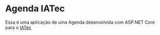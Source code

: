 # Agenda IATec

Essa é uma aplicação de uma Agenda desenvolvida com ASP.NET Core para o [IATec](https://www.iatec.com/)
